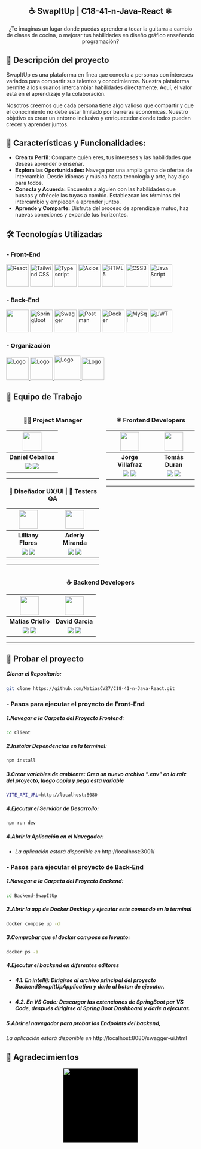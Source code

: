 <div align="center">
  <h2>☕️ SwapItUp |  C18-41-n-Java-React ⚛️</h2>
</div>

<div align="center">
  ¿Te imaginas un lugar donde puedas aprender a tocar la guitarra a cambio de clases de cocina, o mejorar tus habilidades en diseño gráfico enseñando programación? 
</div>

## 📕 Descripción del proyecto

  SwapItUp es una plataforma en línea que conecta a personas con intereses variados para compartir sus talentos y conocimientos. Nuestra plataforma permite a los usuarios intercambiar habilidades directamente. Aquí, el valor está en el aprendizaje y la colaboración. 
  
  Nosotros creemos que cada persona tiene algo valioso que compartir y que el conocimiento no debe estar limitado por barreras económicas. Nuestro objetivo es crear un entorno inclusivo y enriquecedor donde todos puedan crecer y aprender juntos.

## 🚀 Características y Funcionalidades:

* <strong>Crea tu Perfil</strong>: Comparte quién eres, tus intereses y las habilidades que deseas aprender o enseñar.
* <strong>Explora las Oportunidades:</strong> Navega por una amplia gama de ofertas de intercambio. Desde idiomas y música hasta tecnología y arte, hay algo para todos.
* <strong>Conecta y Acuerda:</strong> Encuentra a alguien con las habilidades que buscas y ofrécele las tuyas a cambio. Establezcan los términos del intercambio y empiecen a aprender juntos.
* <strong>Aprende y Comparte:</strong> Disfruta del proceso de aprendizaje mutuo, haz nuevas conexiones y expande tus horizontes.

## 🛠️ Tecnologías Utilizadas

### - Front-End

  <p>
    <img src="https://upload.wikimedia.org/wikipedia/commons/thumb/a/a7/React-icon.svg/320px-React-icon.svg.png" alt="React" width="60" height="60">
    <img src="https://th.bing.com/th/id/R.848032d3e5b9ef45e5c8d3e5aea50f6b?rik=tM7Fhlr3nFOqRA&pid=ImgRaw&r=0" alt="Tailwind CSS" width="60" height="60">
    <img src="https://th.bing.com/th/id/R.ea7caf8dee69786bafe9d919b5034595?rik=Af4u%2fwfvkijt7w&pid=ImgRaw&r=0" alt="Typescript" width="60" height="60">
    <img src="https://th.bing.com/th/id/R.ca906d44331d890de570eec98090cdb6?rik=IBoafClTWsL1Cw&pid=ImgRaw&r=0" alt="Axios" width="60" height="60">
    <img src="https://upload.wikimedia.org/wikipedia/commons/thumb/3/38/HTML5_Badge.svg/320px-HTML5_Badge.svg.png" alt="HTML5" width="60" height="60">
    <img src="https://upload.wikimedia.org/wikipedia/commons/thumb/6/62/CSS3_logo.svg/800px-CSS3_logo.svg.png" alt="CSS3" width="60" height="60">
    <img src="https://upload.wikimedia.org/wikipedia/commons/6/6a/JavaScript-logo.png" alt="JavaScript" width="60" height="60">
  </p>


### - Back-End

  <p>
    <img src="https://www.manualweb.net/img/logos/java.png" alt="" width="60" height="60">
    <img src="https://miro.medium.com/v2/resize:fit:500/1*AbiX4LwtSNozoyfypcKvEg.png" alt="SpringBoot" width="60" height="60">
    <img src="https://th.bing.com/th/id/R.e05fc9e46a880fc983c45207ca27dca1?rik=qMmjMflHCll1KA&pid=ImgRaw&r=0" alt="Swagger" width="60" height="60">
    <img src="https://app.cartat.net/assets/images/postman.png" alt="Postman" width="60" height="60">
    <img src="https://th.bing.com/th/id/R.b316628a0db3d4e612101b01cfac600e?rik=quYzXN5O9%2byYnQ&pid=ImgRaw&r=0" alt="Docker" width="60" height="60">
    <img src="https://th.bing.com/th/id/R.2b3975f88966e9a6656b6161a8838856?rik=3IViBPJcooLwQg&pid=ImgRaw&r=0" alt="MySql" width="60" height="60">
    <img src="https://img.icons8.com/color/600w/000000/java-web-token.png" alt="JWT" width="60" height="60">

  </p>

### - Organización

  <a href='https://figma.com/'>
    <img src="https://cdn.jsdelivr.net/gh/devicons/devicon/icons/figma/figma-original.svg" alt="Logo" width="60" height="60">
  </a>
  <a href='https://slack.com/'>
   <img src="https://cdn.jsdelivr.net/gh/devicons/devicon/icons/slack/slack-original.svg" alt="Logo" width="60" height="60">
  </a>
  <a href='https://www.discord.gg/'>
    <img src="https://img.icons8.com/color/480/discord-new-logo.png" alt="Logo" width="70" height="65">
  </a>
   <a href='https://trello.com/'>
    <img src="https://cdn.jsdelivr.net/gh/devicons/devicon@latest/icons/trello/trello-original.svg" alt="Logo" width="60" height="60">
  </a>

## 👥 Equipo de Trabajo

<div style="display: flex; justify-content: center; gap: 20px">
<div align="center">

<div align="center">

### 👩‍💼 Project Manager
|                                                                                                                                              <img src="https://media.licdn.com/dms/image/D4E03AQEtHgygYV6OkQ/profile-displayphoto-shrink_400_400/0/1672251376882?e=1723680000&v=beta&t=DYZAUFAFfAw5w6Yoq4ONZbihIig-YaGP_E2APE0fO-U" width=50>                                                                                                                                              |
| :----------------------------------------------------------------------------------------------------------------------------------------------------------------------------------------------------------------------------------------------------------------------------------------------------------------------------------------------: |
|                                                                                                                                                              **Daniel Ceballos**                                                                                                                                                              |
| <a href="https://github.com/dceballosm"><img src="https://img.shields.io/badge/github-%23121011.svg?&style=for-the-badge&logo=github&logoColor=white"/></a> <a href="https://www.linkedin.com/in/dceballosm/"><img src="https://img.shields.io/badge/linkedin%20-%230077B5.svg?&style=for-the-badge&logo=linkedin&logoColor=white"/></a> |

<hr/>
</div>
<div align="center">

### 🎨 Diseñador UX/UI | 🧪 Testers QA

|                                                                                                                                                 <img src="https://media.licdn.com/dms/image/D4E03AQFTvGs5gmIoqw/profile-displayphoto-shrink_400_400/0/1679491292691?e=1723680000&v=beta&t=-HlphmcOziEZOt2OqJraxKfHdImbaUu4LRVjO5PBWhk" width=50>                                                                                                                                                 |                                                                                                                                            <img src="https://media.licdn.com/dms/image/D4E03AQEXnUmSE3HcHA/profile-displayphoto-shrink_400_400/0/1705340655576?e=1723680000&v=beta&t=peQnyFbPKg8RW33_9rfAGa9MwWRMgIjrxbhY9MdULtU" width=50>                                                                                                                                             |
| :-------------------------------------------------------------------------------------------------------------------------------------------------------------------------------------------------------------------------------------------------------------------------------------------------------------------------------------------------------: | :-----------------------------------------------------------------------------------------------------------------------------------------------------------------------------------------------------------------------------------------------------------------------------------------------------------------------------------------: |
|                                                                                                                                                                    **Lilliany Flores**                                                                                                                                                                     |                                                                                                                                                            **Aderly Miranda**                                                                                                                                                             |
| <a href="https://github.com/LillyFries"><img src="https://img.shields.io/badge/github-%23121011.svg?&style=for-the-badge&logo=github&logoColor=white"/></a> <a href="https://www.linkedin.com/in/lilliany-flores-05a978161/"><img src="https://img.shields.io/badge/linkedin%20-%230077B5.svg?&style=for-the-badge&logo=linkedin&logoColor=white"/></a> | <a href="https://github.com/Aderly88"><img src="https://img.shields.io/badge/github-%23121011.svg?&style=for-the-badge&logo=github&logoColor=white"/></a> <a href="https://www.linkedin.com/in/mirandaas/"><img src="https://img.shields.io/badge/linkedin%20-%230077B5.svg?&style=for-the-badge&logo=linkedin&logoColor=white"/></a> |

<hr/>
</div>
</div>
<div align="center">

### ⚛️ Frontend Developers

|                                                                                                                                                 <img src="https://media.licdn.com/dms/image/D4E03AQF3U16G6bhfHQ/profile-displayphoto-shrink_400_400/0/1682250163386?e=1723680000&v=beta&t=4QDHueFdwldX4f84to-FBwGwuAXwcIssZ-chC61QU_s" width=50>                                                                                                                                                 |                                                                                                                                            <img src="https://media.licdn.com/dms/image/D4E03AQEZWBcJFPK5dw/profile-displayphoto-shrink_400_400/0/1711380931300?e=1723680000&v=beta&t=1btAKWHzDGlNqT7hq-VPcIVE3-kUQWxme_t2muRKjis" width=50>                                                                                                                                             |
| :-------------------------------------------------------------------------------------------------------------------------------------------------------------------------------------------------------------------------------------------------------------------------------------------------------------------------------------------------------: | :-----------------------------------------------------------------------------------------------------------------------------------------------------------------------------------------------------------------------------------------------------------------------------------------------------------------------------------------: |
|                                                                                                                                                                    **Jorge Villafraz**                                                                                                                                                                     |                                                                                                                                                            **Tomás Duran**                                                                                                                                                             |
| <a href="https://github.com/jorge9372"><img src="https://img.shields.io/badge/github-%23121011.svg?&style=for-the-badge&logo=github&logoColor=white"/></a> <a href="https://www.linkedin.com/in/jorge-villafraz/"><img src="https://img.shields.io/badge/linkedin%20-%230077B5.svg?&style=for-the-badge&logo=linkedin&logoColor=white"/></a> | <a href="https://github.com/tomasild"><img src="https://img.shields.io/badge/github-%23121011.svg?&style=for-the-badge&logo=github&logoColor=white"/></a> <a href="https://www.linkedin.com/in/tomaslangerduran/"><img src="https://img.shields.io/badge/linkedin%20-%230077B5.svg?&style=for-the-badge&logo=linkedin&logoColor=white"/></a> |

<hr/>
</div>
</div>
<div align="center">

### ☕️ Backend Developers

|                                                                                                                                                 <img src="https://media.licdn.com/dms/image/C4E03AQEh1u53n6w73w/profile-displayphoto-shrink_400_400/0/1660171214240?e=1723680000&v=beta&t=ag7o-EO5KvrOxl4T20lAiwJOC9iU0EfJmEBkwMCJB_o" width=50>                                                                                                                                                 |                                                                                                                                            <img src="" width=50>                                                                                                                                             |
| :-------------------------------------------------------------------------------------------------------------------------------------------------------------------------------------------------------------------------------------------------------------------------------------------------------------------------------------------------------: | :-----------------------------------------------------------------------------------------------------------------------------------------------------------------------------------------------------------------------------------------------------------------------------------------------------------------------------------------: |
|                                                                                                                                                                    **Matias Criollo**                                                                                                                                                                     |                                                                                                                                                            **David Garcia**                                                                                                                                                             |
| <a href="https://github.com/MatiasCV27" target="_blank"><img src="https://img.shields.io/badge/github-%23121011.svg?&style=for-the-badge&logo=github&logoColor=white"/></a> <a href="https://www.linkedin.com/in/matias-criollo-vigo/"><img src="https://img.shields.io/badge/linkedin%20-%230077B5.svg?&style=for-the-badge&logo=linkedin&logoColor=white"/></a> | <a href="https://github.com/David971015"><img src="https://img.shields.io/badge/github-%23121011.svg?&style=for-the-badge&logo=github&logoColor=white"/></a> <a href="https://www.linkedin.com/in/german-ravarotto" target="_blank"><img src="https://img.shields.io/badge/linkedin%20-%230077B5.svg?&style=for-the-badge&logo=linkedin&logoColor=white"/></a> |

<hr/>
</div>
</div>

## 🚀 Probar el proyecto

##### Clonar el Repositorio:

```bash
git clone https://github.com/MatiasCV27/C18-41-n-Java-React.git
```

### - Pasos para ejecutar el proyecto de Front-End

##### 1.Navegar a la Carpeta del Proyecto Frontend:

```bash
cd Client
```

##### 2.Instalar Dependencias en la terminal:

```bash
npm install
```

##### 3.Crear variables de ambiente: Crea un nuevo archivo ".env" en la raiz del proyecto, luego copia y pega esta variable

```bash
VITE_API_URL=http://localhost:8080
```

##### 4.Ejecutar el Servidor de Desarrollo:

```bash
npm run dev
```

##### 4.Abrir la Aplicación en el Navegador:

* _*La aplicación estará disponible en*_ http://localhost:3001/

### - Pasos para ejecutar el proyecto de Back-End

##### 1.Navegar a la Carpeta del Proyecto Backend:

```bash
cd Backend-SwapItUp
```

##### 2.Abrir la app de Docker Desktop y ejecutar este comando en la terminal

```bash
docker compose up -d
```

##### 3.Comprobar que el docker compose se levanto:

```bash
docker ps -a
```

##### 4.Ejecutar el backend en diferentes editores

* ##### 4.1. En intellij: Dirigirse al archivo principal del proyecto _*BackendSwapItUpApplication*_ y darle al boton de ejecutar.

* ##### 4.2. En VS Code: Descargar las extenciones de SpringBoot par VS Code, después dirigirse al Spring Boot Dashboard y darle a ejecutar.

##### 5.Abrir el navegador para probar los Endpoints del backend,

_*La aplicación estará disponible en*_ http://localhost:8080/swagger-ui.html

## 🤝 Agradecimientos

<div align='center'>
  <a href="https://www.nocountry.tech/" target="_blank">
    <img style='background-color:black;' src="https://encrypted-tbn0.gstatic.com/images?q=tbn:ANd9GcQsukYB3HL90LSwYv_RIR2O2OlCV8Sbkx2eNHv8nRvOu8L16FxLQ0nPzY02wQ_BJOfQZw&usqp=CAU" width="200">
  </a>
</div>


